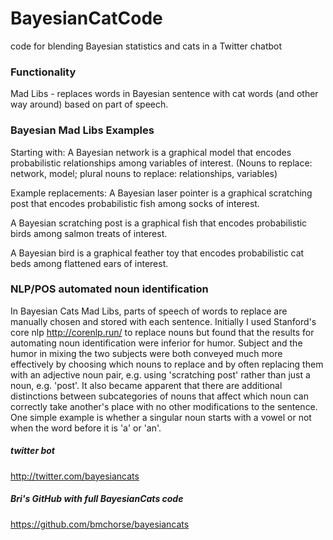 # BayesianCatCode
code for blending Bayesian statistics and cats in a Twitter chatbot

### Functionality
Mad Libs - replaces words in Bayesian sentence with cat words (and other way around) based on part of speech. 

### Bayesian Mad Libs Examples
Starting with:
A Bayesian network is a graphical model that encodes probabilistic relationships among variables of interest. (Nouns to replace: network, model; plural nouns to replace: relationships, variables) 
 
Example replacements:
A Bayesian laser pointer is a graphical scratching post that encodes probabilistic fish among socks of interest. 

A Bayesian scratching post is a graphical fish that encodes probabilistic birds among salmon treats of interest. 

A Bayesian bird is a graphical feather toy that encodes probabilistic cat beds among flattened ears of interest. 

### NLP/POS automated noun identification
In Bayesian Cats Mad Libs, parts of speech of words to replace are manually chosen and stored with each sentence. Initially I used Stanford's core nlp http://corenlp.run/ to replace nouns but found that the results for automating noun identification were inferior for humor. Subject and the humor in mixing the two subjects were both conveyed much more effectively by choosing which nouns to replace and by often replacing them with an adjective noun pair, e.g. using 'scratching post' rather than just a noun, e.g. 'post'. It also became apparent that there are additional distinctions between subcategories of nouns that affect which noun can correctly take another's place with no other modifications to the sentence. One simple example is whether a singular noun starts with a vowel or not when the word before it is 'a' or 'an'.   

##### twitter bot
http://twitter.com/bayesiancats

##### Bri's GitHub with full BayesianCats code
https://github.com/bmchorse/bayesiancats
